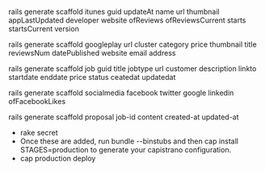 rails generate scaffold itunes guid updateAt name url thumbnail appLastUpdated developer website ofReviews ofReviewsCurrent starts startsCurrent version

rails generate scaffold googleplay url cluster category price thumbnail title reviewsNum datePublished website email address

rails generate scaffold job guid title jobtype url customer description linkto startdate enddate price status ceatedat updatedat

rails generate scaffold socialmedia facebook twitter google linkedin ofFacebookLikes	 

rails generate scaffold proposal job-id content created-at updated-at	 
    
* rake secret
* Once these are added, run bundle --binstubs and then cap install STAGES=production to generate your capistrano configuration.
* cap production deploy